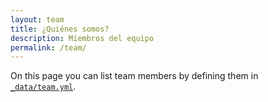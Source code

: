 ```yaml
---
layout: team
title: ¿Quiénes somos?
description: Miembros del equipo
permalink: /team/
---
```


On this page you can list team members by defining them in [`_data/team.yml`](https://github.com/Cribio/Cribio.github.io/blob/master/_data/team.yml).

